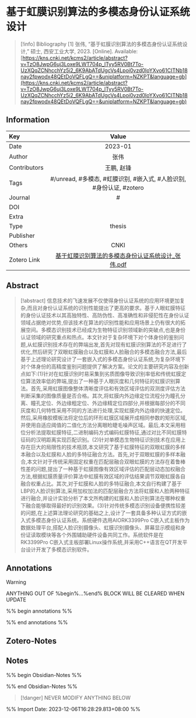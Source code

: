 # 基于虹膜识别算法的多模态身份认证系统设计
> [!info] Bibliography
> [1]  张伟, “基于虹膜识别算法的多模态身份认证系统设计,” 硕士, 西安工业大学, 2023. [Online]. Available: [https://kns.cnki.net/kcms2/article/abstract?v=TzO8JwpG6uj3Loxe9LWT704p_lTyy5RV0Bt7To-UzXQqZCNhcchYz5i2_6K9AbATdUgcVs4Lpoi0vzd0IoYXvo61CITNb18nay2fpwodx48QEtDoVQFLgQ==&uniplatform=NZKPT&language=gb](https://kns.cnki.net/kcms2/article/abstract?v=TzO8JwpG6uj3Loxe9LWT704p_lTyy5RV0Bt7To-UzXQqZCNhcchYz5i2_6K9AbATdUgcVs4Lpoi0vzd0IoYXvo61CITNb18nay2fpwodx48QEtDoVQFLgQ==&uniplatform=NZKPT&language=gb)

## Information

| Key          |                                   Value                                   |
| :----------- | :-----------------------------------------------------------------------: |
| Date         |                                      2023-01  |
| Author       |                         张伟                          |
| Contributors |                             王鹏,  赵锋                              |
| Tags         |                           #/unread, #多模态, #虹膜识别, #嵌入式, #人脸识别, #身份认证, #zotero                           |
| Journal      |                            #              |
| DOI          |                            [](https://kns.cnki.net/kcms2/article/abstract?v=TzO8JwpG6uj3Loxe9LWT704p_lTyy5RV0Bt7To-UzXQqZCNhcchYz5i2_6K9AbATdUgcVs4Lpoi0vzd0IoYXvo61CITNb18nay2fpwodx48QEtDoVQFLgQ==&uniplatform=NZKPT&language=gb)                             |
| Extra        |                                              |
| Type         |                            thesis                           |
| Publisher    |                                                              |
| Others       |     CNKI         |
| Zotero Link  |                             [基于虹膜识别算法的多模态身份认证系统设计_张伟.pdf](zotero://select/library/items/6PZ548VW)                             |

## Abstract
> [!abstract]
> 信息技术的飞速发展不仅使得身份认证系统的应用环境更加复杂,而且对身份认证系统的识别性能提出了更高的要求。基于人眼虹膜特征的身份认证技术以其高独特性、高防伪性、高准确性和非侵犯性在身份认证领域占据绝对优势,但该技术在算法的识别性能和应用场景上仍有很大的拓展空间。多模态识别技术已经成为生物特征识别领域新的突破点,也是身份认证领域的研究重点和热点。本文针对于复杂环境下对个体身份的鉴别问题,从虹膜识别技术存在的弊端出发,首先对现有虹膜识别算法的不足进行了优化,然后研究了双眼虹膜融合以及虹膜和人脸融合的多模态融合方法,最后基于上述理论研究设计了一套嵌入式的多模态身份认证系统,为复杂环境下对个体身份的高精度鉴别问题提供了解决方案。论文的主要研究内容及创新点如下:(1)针对在虹膜识别时易采集到劣质图像导致识别率低和传统虹膜定位算法效率低的弊端,提出了一种基于人眼灰度和几何特征的虹膜识别算法。首先,采用虹膜图像整体清晰度评估和有效区域评估的双测度评估方法判断采集的图像质量是否合格。其次,将虹膜内外边缘定位流程分为瞳孔分离、瞳孔定位、外边缘粗定位、外边缘精定位四部分,并根据每部分的不同灰度和几何特性采用不同的方法进行处理,实现虹膜内外边缘的快速定位。然后,采用橡胶模板法将定位后的环形虹膜区域展开成相同参数的矩形区域,并使用自适应阈值的二值化方法分离眼睑睫毛噪声区域。最后,本文采用相位分析法提取虹膜特征,二进制编码方式编码虹膜特征,通过对比不同虹膜特征码的汉明距离实现匹配识别。(2)针对单模态生物特征识别技术在应用上存在巨大的局限性的技术瓶颈,本文研究了基于虹膜特征的双眼虹膜的多样本融合以及虹膜和人脸的多特征融合方法。首先,对于双眼虹膜的多样本融合,本文针对于传统采用固定权重在匹配层融合双眼虹膜的方法存在着鲁棒性差的问题,提出了一种基于虹膜图像有效区域评估的匹配层动态加权融合方法,根据虹膜质量评价算法中虹膜有效区域的评估结果调节双眼虹膜各自融合权重占比。其次,对于虹膜和人脸的多特征融合,本文自行构建了基于LBP的人脸识别算法,采用加权加法的匹配层融合方法将虹膜和人脸两种特征进行融合,并设计实验分析了本文所构建的虹膜和人脸识别算法在哪种权重下融合能够取得最好的识别效果。(3)针对传统多模态识别设备便携性较差的问题,在上述算法理论研究的基础之上,设计了一套具备多种认证方式的嵌入式多模态身份认证系统。系统硬件选用AIORK3399Pro C嵌入式主板作为数据处理平台,搭配人脸识别摄像头、虹膜识别摄像头、屏幕显示模组和身份证读取模块等各个外围辅助硬件设备共同工作。系统软件是在RK3399Pro C嵌入式主板部署Linux操作系统,并采用C++语言在QT开发平台设计开发了多模态识别软件。

## Annotations
> [!warning]
> ANYTHING OUT OF %begin%...%end% BLOCK WILL BE CLEARED WHEN UPDATE

%% begin annotations %%


%% end annotations %%

## Zotero-Notes




## Notes
%% begin Obsidian-Notes %%



%% end Obsidian-Notes %%
> [!danger]
> NEVER MODIFY ANYTHING BELOW

%% Import Date: 2023-12-06T16:28:29.813+08:00 %%
